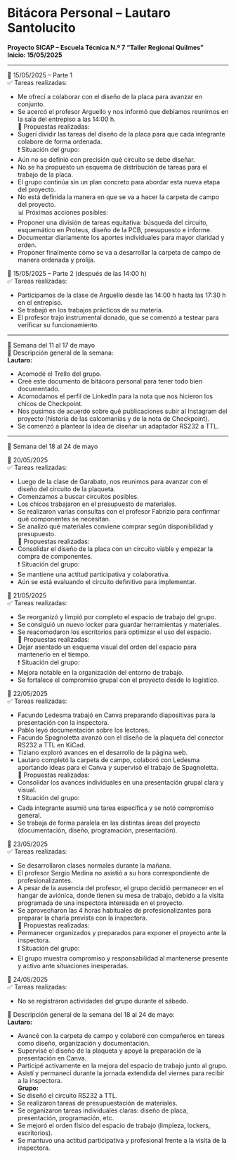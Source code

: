 # Bitácora Personal – Lautaro Santolucito  
**Proyecto SICAP – Escuela Técnica N.º 7 “Taller Regional Quilmes”**  
**Inicio: 15/05/2025**

---

📅 15/05/2025 – Parte 1  
✅ Tareas realizadas:  
- Me ofrecí a colaborar con el diseño de la placa para avanzar en conjunto.  
- Se acercó el profesor Arguello y nos informó que debíamos reunirnos en la sala del entrepiso a las 14:00 h.  
💬 Propuestas realizadas:  
- Sugerí dividir las tareas del diseño de la placa para que cada integrante colabore de forma ordenada.  
❗ Situación del grupo:  
- Aún no se definió con precisión qué circuito se debe diseñar.  
- No se ha propuesto un esquema de distribución de tareas para el trabajo de la placa.  
- El grupo continúa sin un plan concreto para abordar esta nueva etapa del proyecto.  
- No está definida la manera en que se va a hacer la carpeta de campo del proyecto.  
📊 Próximas acciones posibles:  
- Proponer una división de tareas equitativa: búsqueda del circuito, esquemático en Proteus, diseño de la PCB, presupuesto e informe.  
- Documentar diariamente los aportes individuales para mayor claridad y orden.  
- Proponer finalmente cómo se va a desarrollar la carpeta de campo de manera ordenada y prolija.

📅 15/05/2025 – Parte 2 (después de las 14:00 h)  
✅ Tareas realizadas:  
- Participamos de la clase de Arguello desde las 14:00 h hasta las 17:30 h en el entrepiso.  
- Se trabajó en los trabajos prácticos de su materia.  
- El profesor trajo instrumental donado, que se comenzó a testear para verificar su funcionamiento.

---

📆 Semana del 11 al 17 de mayo  
📄 Descripción general de la semana:  
**Lautaro:**  
- Acomodé el Trello del grupo.  
- Creé este documento de bitácora personal para tener todo bien documentado.  
- Acomodamos el perfil de LinkedIn para la nota que nos hicieron los chicos de Checkpoint.  
- Nos pusimos de acuerdo sobre qué publicaciones subir al Instagram del proyecto (historia de las calcomanías y de la nota de Checkpoint).  
- Se comenzó a plantear la idea de diseñar un adaptador RS232 a TTL.

---

📆 Semana del 18 al 24 de mayo  

📅 20/05/2025  
✅ Tareas realizadas:  
- Luego de la clase de Garabato, nos reunimos para avanzar con el diseño del circuito de la plaqueta.  
- Comenzamos a buscar circuitos posibles.  
- Los chicos trabajaron en el presupuesto de materiales.  
- Se realizaron varias consultas con el profesor Fabrizio para confirmar qué componentes se necesitan.  
- Se analizó qué materiales conviene comprar según disponibilidad y presupuesto.  
💬 Propuestas realizadas:  
- Consolidar el diseño de la placa con un circuito viable y empezar la compra de componentes.  
❗ Situación del grupo:  
- Se mantiene una actitud participativa y colaborativa.  
- Aún se está evaluando el circuito definitivo para implementar.

📅 21/05/2025  
✅ Tareas realizadas:  
- Se reorganizó y limpió por completo el espacio de trabajo del grupo.  
- Se consiguió un nuevo locker para guardar herramientas y materiales.  
- Se reacomodaron los escritorios para optimizar el uso del espacio.  
💬 Propuestas realizadas:  
- Dejar asentado un esquema visual del orden del espacio para mantenerlo en el tiempo.  
❗ Situación del grupo:  
- Mejora notable en la organización del entorno de trabajo.  
- Se fortalece el compromiso grupal con el proyecto desde lo logístico.

📅 22/05/2025  
✅ Tareas realizadas:  
- Facundo Ledesma trabajó en Canva preparando diapositivas para la presentación con la inspectora.  
- Pablo leyó documentación sobre los lectores.  
- Facundo Spagnoletta avanzó con el diseño de la plaqueta del conector RS232 a TTL en KiCad.  
- Tiziano exploró avances en el desarrollo de la página web.  
- Lautaro completó la carpeta de campo, colaboró con Ledesma aportando ideas para el Canva y supervisó el trabajo de Spagnoletta.  
💬 Propuestas realizadas:  
- Consolidar los avances individuales en una presentación grupal clara y visual.  
❗ Situación del grupo:  
- Cada integrante asumió una tarea específica y se notó compromiso general.  
- Se trabaja de forma paralela en las distintas áreas del proyecto (documentación, diseño, programación, presentación).

📅 23/05/2025  
✅ Tareas realizadas:  
- Se desarrollaron clases normales durante la mañana.  
- El profesor Sergio Medina no asistió a su hora correspondiente de profesionalizantes.  
- A pesar de la ausencia del profesor, el grupo decidió permanecer en el hangar de aviónica, donde tienen su mesa de trabajo, debido a la visita programada de una inspectora interesada en el proyecto.  
- Se aprovecharon las 4 horas habituales de profesionalizantes para preparar la charla prevista con la inspectora.  
💬 Propuestas realizadas:  
- Permanecer organizados y preparados para exponer el proyecto ante la inspectora.  
❗ Situación del grupo:  
- El grupo muestra compromiso y responsabilidad al mantenerse presente y activo ante situaciones inesperadas.

📅 24/05/2025  
✅ Tareas realizadas:  
- No se registraron actividades del grupo durante el sábado.

📄 Descripción general de la semana del 18 al 24 de mayo:  
**Lautaro:**  
- Avancé con la carpeta de campo y colaboré con compañeros en tareas como diseño, organización y documentación.  
- Supervisé el diseño de la plaqueta y apoyé la preparación de la presentación en Canva.  
- Participé activamente en la mejora del espacio de trabajo junto al grupo.  
- Asistí y permanecí durante la jornada extendida del viernes para recibir a la inspectora.  
**Grupo:**  
- Se diseñó el circuito RS232 a TTL.  
- Se realizaron tareas de presupuestación de materiales.  
- Se organizaron tareas individuales claras: diseño de placa, presentación, programación, etc.  
- Se mejoró el orden físico del espacio de trabajo (limpieza, lockers, escritorios).  
- Se mantuvo una actitud participativa y profesional frente a la visita de la inspectora.
